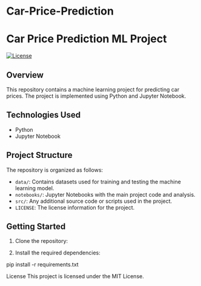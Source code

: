 # Car-Price-Prediction

# Car Price Prediction ML Project

[![License](https://img.shields.io/badge/License-MIT-blue.svg)](LICENSE)

## Overview

This repository contains a machine learning project for predicting car prices. The project is implemented using Python and Jupyter Notebook.

## Technologies Used

- Python
- Jupyter Notebook

## Project Structure

The repository is organized as follows:

- `data/`: Contains datasets used for training and testing the machine learning model.
- `notebooks/`: Jupyter Notebooks with the main project code and analysis.
- `src/`: Any additional source code or scripts used in the project.
- `LICENSE`: The license information for the project.

## Getting Started

1. Clone the repository:


2. Install the required dependencies:


pip install -r requirements.txt

License
This project is licensed under the MIT License.
